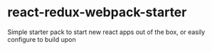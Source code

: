 # react-redux-webpack-starter
Simple starter pack to start new react apps out of the box, or easily configure to build upon
